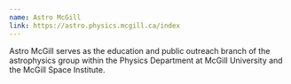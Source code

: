 ```yaml
---
name: Astro McGill
link: https://astro.physics.mcgill.ca/index
---
```


Astro McGill serves as the education and public outreach branch of the astrophysics group within the Physics Department at McGill University and the McGill Space Institute.